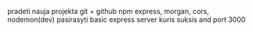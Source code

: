 pradeti nauja projekta
git + github
npm
express, morgan, cors, nodemon(dev)
pasirasyti basic express server kuris suksis and port 3000
